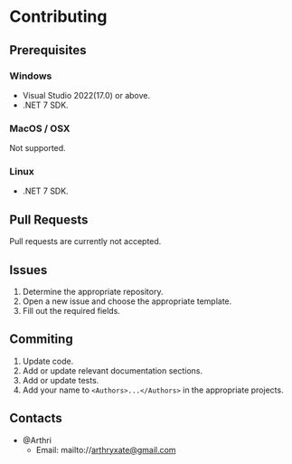 # Contributing

## Prerequisites

### Windows
- Visual Studio 2022(17.0) or above.
- .NET 7 SDK.

### MacOS / OSX
Not supported.

### Linux
- .NET 7 SDK.

## Pull Requests
Pull requests are currently not accepted.

## Issues
1. Determine the appropriate repository.
1. Open a new issue and choose the appropriate template.
1. Fill out the required fields.

## Commiting
1. Update code.
1. Add or update relevant documentation sections.
1. Add or update tests.
1. Add your name to `<Authors>...</Authors>` in the appropriate projects.

## Contacts
- @Arthri
  - Email: mailto://arthryxate@gmail.com
